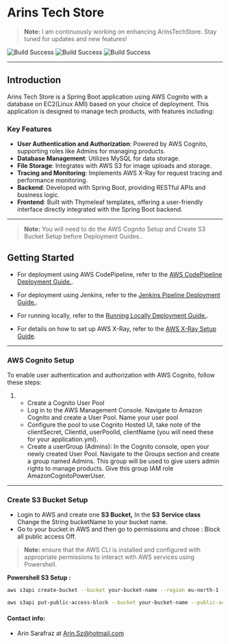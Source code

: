 # Arins Tech Store

> **Note:** I am continuously working on enhancing ArinsTechStore. Stay tuned for updates and new features!

![Build Success](https://github.com/Distansakademin/cloudutveckling-spring-Arinsz/blob/main/src/main/resources/static/images/Github%20presentation%20Images/hemsida1.jpg)
![Build Success](https://github.com/Distansakademin/cloudutveckling-spring-Arinsz/blob/main/src/main/resources/static/images/Github%20presentation%20Images/hemsida2.jpg)
![Build Success](https://github.com/Distansakademin/cloudutveckling-spring-Arinsz/blob/main/src/main/resources/static/images/Github%20presentation%20Images/hemsida2.jpg)



---
## Introduction

Arins Tech Store is a Spring Boot application using AWS Cognito with a database on EC2(Linux AMI) based on your choice of deployment. This application is designed to manage tech products, with features including:

### Key Features

- **User Authentication and Authorization**: Powered by AWS Cognito, supporting roles like Admins for managing products.
- **Database Management**: Utilizes MySQL for data storage.
- **File Storage**: Integrates with AWS S3 for image uploads and storage.
- **Tracing and Monitoring**: Implements AWS X-Ray for request tracing and performance monitoring.
- **Backend**: Developed with Spring Boot, providing RESTful APIs and business logic.
- **Frontend**: Built with Thymeleaf templates, offering a user-friendly interface directly integrated with the Spring Boot backend.

---
> **Note:** You will need to do the AWS Cognito Setup and Create S3 Bucket Setup before Deployment Guides..
## Getting Started

* For deployment using AWS CodePipeline, refer to the [AWS CodePipeline Deployment Guide.](https://github.com/Arinsz/cloudutveckling/blob/main/MDFiles/AWS%20CodePipeline%20Deployment.md).

* For deployment using Jenkins, refer to the [Jenkins Pipeline Deployment Guide.](https://github.com/Arinsz/cloudutveckling/blob/main/MDFiles/JENKINS%20DEPLOYMENT.md).

* For running locally, refer to the [Running Locally Deployment Guide.](https://github.com/Arinsz/cloudutveckling/blob/main/MDFiles/Running%20Locally.md).

* For details on how to set up AWS X-Ray, refer to the [AWS X-Ray Setup Guide](https://github.com/Arinsz/cloudutveckling/blob/main/MDFiles/XrayGuide.md).

---

### AWS Cognito Setup
To enable user authentication and authorization with AWS Cognito, follow these steps:

1.  * Create a Cognito User Pool
    * Log in to the AWS Management Console. Navigate to Amazon Cognito and create a User Pool.
     Name your user pool 
    *  Configure the pool to use Cognito Hosted UI,  take note of the clientSecret, ClientId, userPoolId, clientName (you will need these for your application.yml).
    *  Create a userGroup (Admins):
   In the Cognito console, open your newly created User Pool.
   Navigate to the Groups section and create a group named Admins.
   This group will be used to give users admin rights to manage products.
   Give this group IAM role AmazonCognitoPowerUser.

---
### Create S3 Bucket Setup



* Login to AWS and create one **S3 Bucket,** In the **S3** **Service class** Change the String bucketName to your bucket name.
* Go to your bucket in AWS and then go to permissions and chose : Block all public access
  Off.

  
> **Note:** ensure that the AWS CLI is installed and configured with appropriate permissions to interact with AWS services using Powershell.

**Powershell S3 Setup :** 

  ```bash
  aws s3api create-bucket --bucket your-bucket-name --region eu-north-1 --create-bucket-configuration LocationConstraint=eu-north-1
  
  aws s3api put-public-access-block --bucket your-bucket-name --public-access-block-configuration BlockPublicAcls=false,IgnorePublicAcls=false,BlockPublicPolicy=false,RestrictPublicBuckets=false
   ```




#### Contact info:

* Arin Sarafraz at Arin.Sz@hotmail.com
